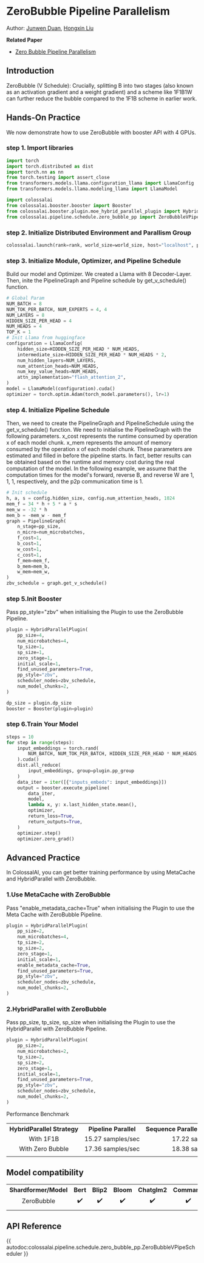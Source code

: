 # ZeroBubble Pipeline Parallelism
Author: [Junwen Duan](https://github.com/duanjunwen), [Hongxin Liu](https://github.com/ver217)

**Related Paper**
- [Zero Bubble Pipeline Parallelism](https://arxiv.org/abs/2401.10241)

## Introduction
ZeroBubble (V Schedule):
Crucially, splitting B into two stages (also known as an activation gradient and a weight gradient) and a scheme like 1F1B1W can further reduce the bubble compared to the 1F1B scheme in earlier work.

## Hands-On Practice
We now demonstrate how to use ZeroBubble with booster API with 4 GPUs.

### step 1. Import libraries
```python
import torch
import torch.distributed as dist
import torch.nn as nn
from torch.testing import assert_close
from transformers.models.llama.configuration_llama import LlamaConfig
from transformers.models.llama.modeling_llama import LlamaModel

import colossalai
from colossalai.booster.booster import Booster
from colossalai.booster.plugin.moe_hybrid_parallel_plugin import HybridParallelPlugin
from colossalai.pipeline.schedule.zero_bubble_pp import ZeroBubbleVPipeScheduler
```

### step 2. Initialize Distributed Environment and Parallism Group
```python
colossalai.launch(rank=rank, world_size=world_size, host="localhost", port=port, backend="nccl")
```

### step 3. Initialize Module, Optimizer, and Pipeline Schedule
Build our model and Optimizer. We created a Llama with 8 Decoder-Layer. Then, inite the PipelineGraph and Pipeline schedule by get_v_schedule() function.
```python
# Global Param
NUM_BATCH = 8
NUM_TOK_PER_BATCH, NUM_EXPERTS = 4, 4
NUM_LAYERS = 8
HIDDEN_SIZE_PER_HEAD = 4
NUM_HEADS = 4
TOP_K = 1
# Init Llama from huggingface
configuration = LlamaConfig(
    hidden_size=HIDDEN_SIZE_PER_HEAD * NUM_HEADS,
    intermediate_size=HIDDEN_SIZE_PER_HEAD * NUM_HEADS * 2,
    num_hidden_layers=NUM_LAYERS,
    num_attention_heads=NUM_HEADS,
    num_key_value_heads=NUM_HEADS,
    attn_implementation="flash_attention_2",
)
model = LlamaModel(configuration).cuda()
optimizer = torch.optim.Adam(torch_model.parameters(), lr=1)
```
### step 4. Initialize Pipeline Schedule
Then, we need to create the PipelineGraph and PipelineSchedule using the get_v_schedule() function. We need to initialise the PipelineGraph with the following parameters.
x_cost represents the runtime consumed by operation x of each model chunk.
x_mem represents the amount of memory consumed by the operation x of each model chunk.
These parameters are estimated and filled in before the pipeline starts. In fact, better results can be obtained based on the runtime and memory cost during the real computation of the model.
In the following example, we assume that the computation times for the model's forward, reverse B, and reverse W are 1, 1, 1, respectively, and the p2p communication time is 1.
```python
# Init schedule
h, a, s = config.hidden_size, config.num_attention_heads, 1024
mem_f = 34 * h + 5 * a * s
mem_w = -32 * h
mem_b = -mem_w - mem_f
graph = PipelineGraph(
    n_stage=pp_size,
    n_micro=num_microbatches,
    f_cost=1,
    b_cost=1,
    w_cost=1,
    c_cost=1,
    f_mem=mem_f,
    b_mem=mem_b,
    w_mem=mem_w,
)
zbv_schedule = graph.get_v_schedule()
```

### step 5.Init Booster
Pass pp_style="zbv" when initialising the Plugin to use the ZeroBubble Pipeline.
```python
plugin = HybridParallelPlugin(
    pp_size=4,
    num_microbatches=4,
    tp_size=1,
    sp_size=1,
    zero_stage=1,
    initial_scale=1,
    find_unused_parameters=True,
    pp_style="zbv",
    scheduler_nodes=zbv_schedule,
    num_model_chunks=2,
)

dp_size = plugin.dp_size
booster = Booster(plugin=plugin)
```

### step 6.Train Your Model
```python
steps = 10
for step in range(steps):
    input_embeddings = torch.rand(
        NUM_BATCH, NUM_TOK_PER_BATCH, HIDDEN_SIZE_PER_HEAD * NUM_HEADS, requires_grad=True
    ).cuda()
    dist.all_reduce(
        input_embeddings, group=plugin.pp_group
    )
    data_iter = iter([{"inputs_embeds": input_embeddings}])
    output = booster.execute_pipeline(
        data_iter,
        model,
        lambda x, y: x.last_hidden_state.mean(),
        optimizer,
        return_loss=True,
        return_outputs=True,
    )
    optimizer.step()
    optimizer.zero_grad()
```

## Advanced Practice
In ColossalAI, you can get better training performance by using MetaCache and HybridParallel with ZeroBubble.
### 1.Use MetaCache with ZeroBubble
Pass "enable_metadata_cache=True" when initialising the Plugin to use the Meta Cache with ZeroBubble Pipeline.
```python
plugin = HybridParallelPlugin(
    pp_size=2,
    num_microbatches=4,
    tp_size=2,
    sp_size=2,
    zero_stage=1,
    initial_scale=1,
    enable_metadata_cache=True,
    find_unused_parameters=True,
    pp_style="zbv",
    scheduler_nodes=zbv_schedule,
    num_model_chunks=2,
)
```

### 2.HybridParallel with ZeroBubble
Pass pp_size, tp_size, sp_size when initialising the Plugin to use the HybridParallel with ZeroBubble Pipeline.
```python
plugin = HybridParallelPlugin(
    pp_size=2,
    num_microbatches=2,
    tp_size=2,
    sp_size=2,
    zero_stage=1,
    initial_scale=1,
    find_unused_parameters=True,
    pp_style="zbv",
    scheduler_nodes=zbv_schedule,
    num_model_chunks=2,
)
```
Performance Benchmark
<table>
  <tr>
    <th nowrap="nowrap">HybridParallel Strategy</th>
    <th nowrap="nowrap" align="center">Pipeline Parallel</th>
    <th nowrap="nowrap" align="center">Sequence Parallel + Pipeline Parallel</th>
    <th nowrap="nowrap" align="center">Data Parallel + Pipeline Parallel</th>
  </tr>
<tr>
    <td nowrap="nowrap" align="center" title="1F1B">With 1F1B</td>
    <td nowrap="nowrap" align="center">15.27 samples/sec</td>
    <td nowrap="nowrap" align="center">17.22 samples/sec</td>
    <td nowrap="nowrap" align="center">14.06 samples/sec</td>
  </tr>
  <tr>
    <td nowrap="nowrap" align="center" title="Zero Bubble">With Zero Bubble</td>
    <td nowrap="nowrap" align="center">17.36 samples/sec</td>
    <td nowrap="nowrap" align="center">18.38 samples/sec</td>
    <td nowrap="nowrap" align="center">14.44 samples/sec</td>
  </tr>
  <tr>
    <td colspan="39"></td>
  </tr>
</table>

## Model compatibility
<table>
  <tr>
    <th nowrap="nowrap">Shardformer/Model</th>
    <th nowrap="nowrap" align="center">Bert</th>
    <th nowrap="nowrap" align="center">Blip2</th>
    <th nowrap="nowrap" align="center">Bloom</th>
    <th nowrap="nowrap" align="center">Chatglm2</th>
    <th nowrap="nowrap" align="center">Command</th>
    <th nowrap="nowrap" align="center">Deepseek</th>
    <th nowrap="nowrap" align="center">Falcon</th>
    <th nowrap="nowrap" align="center">GPT2</th>
    <th nowrap="nowrap" align="center">Gptj</th>
    <th nowrap="nowrap" align="center">Llama</th>
    <th nowrap="nowrap" align="center">Mistral</th>
    <th nowrap="nowrap" align="center">Opt</th>
    <th nowrap="nowrap" align="center">Qwen2</th>
    <th nowrap="nowrap" align="center">Sam</th>
    <th nowrap="nowrap" align="center">T5</th>
    <th nowrap="nowrap" align="center">Vit</th>
    <th nowrap="nowrap" align="center">Whisper</th>
  </tr>
  <tr>
    <td nowrap="nowrap" align="center" title="ZeroBubble">ZeroBubble</td>
    <td nowrap="nowrap" align="center">✔️</td>
    <td nowrap="nowrap" align="center">✔️</td>
    <td nowrap="nowrap" align="center">✔️</td>
    <td nowrap="nowrap" align="center">✔️</td>
    <td nowrap="nowrap" align="center">✔️</td>
    <td nowrap="nowrap" align="center">✔️</td>
    <td nowrap="nowrap" align="center">✔️</td>
    <td nowrap="nowrap" align="center">✔️</td>
    <td nowrap="nowrap" align="center">✔️</td>
    <td nowrap="nowrap" align="center">✔️</td>
    <td nowrap="nowrap" align="center">✔️</td>
    <td nowrap="nowrap" align="center">✔️</td>
    <td nowrap="nowrap" align="center">✔️</td>
    <td nowrap="nowrap" align="center">✔️</td>
    <td nowrap="nowrap" align="center">✔️</td>
    <td nowrap="nowrap" align="center">✔️</td>
    <td nowrap="nowrap" align="center">✔️</td>
  </tr>
  <tr>
    <td colspan="39"></td>
  </tr>
</table>

## API Reference
{{ autodoc:colossalai.pipeline.schedule.zero_bubble_pp.ZeroBubbleVPipeScheduler }}

<!-- doc-test-command: echo  -->
